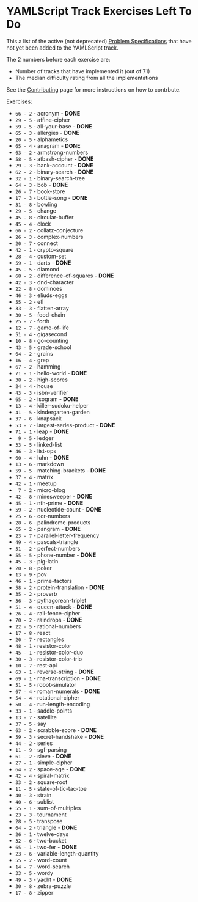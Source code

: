 YAMLScript Track Exercises Left To Do
=====================================

This a list of the active (not deprecated) [Problem Specifications](
https://github.com/exercism/problem-specifications/tree/main/exercises) that
have not yet been added to the YAMLScript track.

The 2 numbers before each exercise are:

* Number of tracks that have implemented it (out of 71)
* The median difficulty rating from all the implementations

See the [Contributing](Contributing.md) page for more instructions on how to
contrbute.

Exercises:

* `66 - 2` - acronym - **DONE**
* `29 - 5` - affine-cipher
* `59 - 5` - all-your-base - **DONE**
* `65 - 3` - allergies - **DONE**
* `20 - 5` - alphametics
* `65 - 4` - anagram - **DONE**
* `63 - 2` - armstrong-numbers
* `58 - 5` - atbash-cipher - **DONE**
* `29 - 3` - bank-account - **DONE**
* `62 - 2` - binary-search - **DONE**
* `32 - 1` - binary-search-tree
* `64 - 3` - bob - **DONE**
* `26 - 7` - book-store
* `17 - 3` - bottle-song - **DONE**
* `31 - 8` - bowling
* `29 - 5` - change
* `45 - 8` - circular-buffer
* `45 - 4` - clock
* `66 - 2` - collatz-conjecture
* `26 - 3` - complex-numbers
* `20 - 7` - connect
* `42 - 1` - crypto-square
* `28 - 4` - custom-set
* `59 - 1` - darts - **DONE**
* `45 - 5` - diamond
* `68 - 2` - difference-of-squares - **DONE**
* `42 - 3` - dnd-character
* `22 - 8` - dominoes
* `46 - 3` - eliuds-eggs
* `55 - 2` - etl
* `33 - 3` - flatten-array
* `30 - 5` - food-chain
* `25 - 7` - forth
* `12 - 7` - game-of-life
* `51 - 4` - gigasecond
* `10 - 8` - go-counting
* `43 - 5` - grade-school
* `64 - 2` - grains
* `16 - 4` - grep
* `67 - 2` - hamming
* `71 - 1` - hello-world - **DONE**
* `38 - 2` - high-scores
* `24 - 4` - house
* `43 - 3` - isbn-verifier
* `65 - 2` - isogram - **DONE**
* `13 - 4` - killer-sudoku-helper
* `41 - 5` - kindergarten-garden
* `37 - 6` - knapsack
* `53 - 7` - largest-series-product - **DONE**
* `71 - 1` - leap - **DONE**
* ` 9 - 5` - ledger
* `33 - 5` - linked-list
* `46 - 3` - list-ops
* `60 - 4` - luhn - **DONE**
* `13 - 6` - markdown
* `59 - 5` - matching-brackets - **DONE**
* `37 - 4` - matrix
* `42 - 1` - meetup
* ` 7 - 2` - micro-blog
* `42 - 8` - minesweeper - **DONE**
* `45 - 1` - nth-prime - **DONE**
* `59 - 2` - nucleotide-count - **DONE**
* `25 - 6` - ocr-numbers
* `28 - 6` - palindrome-products
* `65 - 2` - pangram - **DONE**
* `23 - 7` - parallel-letter-frequency
* `49 - 4` - pascals-triangle
* `51 - 2` - perfect-numbers
* `55 - 5` - phone-number - **DONE**
* `45 - 3` - pig-latin
* `20 - 8` - poker
* `13 - 9` - pov
* `46 - 1` - prime-factors
* `58 - 2` - protein-translation - **DONE**
* `35 - 2` - proverb
* `36 - 3` - pythagorean-triplet
* `51 - 4` - queen-attack - **DONE**
* `26 - 4` - rail-fence-cipher
* `70 - 2` - raindrops - **DONE**
* `22 - 5` - rational-numbers
* `17 - 8` - react
* `20 - 7` - rectangles
* `48 - 1` - resistor-color
* `45 - 1` - resistor-color-duo
* `30 - 3` - resistor-color-trio
* `10 - 7` - rest-api
* `63 - 1` - reverse-string - **DONE**
* `69 - 1` - rna-transcription - **DONE**
* `51 - 5` - robot-simulator
* `67 - 4` - roman-numerals - **DONE**
* `54 - 4` - rotational-cipher
* `50 - 4` - run-length-encoding
* `33 - 1` - saddle-points
* `13 - 7` - satellite
* `37 - 5` - say
* `63 - 2` - scrabble-score - **DONE**
* `59 - 3` - secret-handshake - **DONE**
* `44 - 2` - series
* `11 - 9` - sgf-parsing
* `61 - 2` - sieve - **DONE**
* `27 - 1` - simple-cipher
* `64 - 2` - space-age - **DONE**
* `42 - 4` - spiral-matrix
* `33 - 2` - square-root
* `11 - 5` - state-of-tic-tac-toe
* `40 - 3` - strain
* `40 - 6` - sublist
* `55 - 1` - sum-of-multiples
* `23 - 3` - tournament
* `28 - 5` - transpose
* `64 - 2` - triangle - **DONE**
* `26 - 1` - twelve-days
* `32 - 6` - two-bucket
* `65 - 1` - two-fer - **DONE**
* `23 - 6` - variable-length-quantity
* `55 - 2` - word-count
* `14 - 7` - word-search
* `33 - 5` - wordy
* `49 - 3` - yacht - **DONE**
* `30 - 8` - zebra-puzzle
* `17 - 8` - zipper
